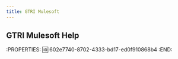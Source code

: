 ```yaml
---
title: GTRI Mulesoft
---
```


## GTRI Mulesoft Help
:PROPERTIES:
:id: 602e7740-8702-4333-bd17-ed0f910868b4
:END:
##
##
